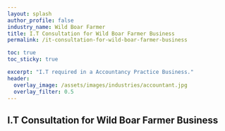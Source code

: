 ```yaml
---
layout: splash 
author_profile: false 
industry_name: Wild Boar Farmer
title: I.T Consultation for Wild Boar Farmer Business
permalink: /it-consultation-for-wild-boar-farmer-business

toc: true
toc_sticky: true

excerpt: "I.T required in a Accountancy Practice Business."
header:
  overlay_image: /assets/images/industries/accountant.jpg
  overlay_filter: 0.5 
---
```


## I.T Consultation for Wild Boar Farmer Business